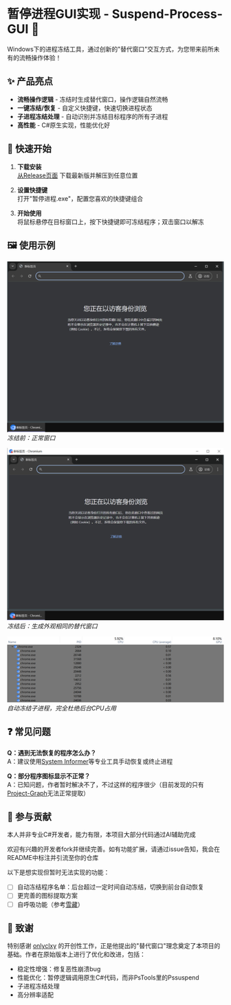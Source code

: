 # 暂停进程GUI实现 - Suspend-Process-GUI 🚀

Windows下的进程冻结工具，通过创新的"替代窗口"交互方式，为您带来前所未有的流畅操作体验！

## ✨ 产品亮点

- **流畅操作逻辑** - 冻结时生成替代窗口，操作逻辑自然流畅
- **一键冻结/恢复** - 自定义快捷键，快速切换进程状态
- **子进程冻结处理** - 自动识别并冻结目标程序的所有子进程
- **高性能** - C#原生实现，性能优化好

## 🚀 快速开始

1. **下载安装**  
   [从Release页面](https://github.com/your-repo/releases) 下载最新版并解压到任意位置

2. **设置快捷键**  
   打开"暂停进程.exe"，配置您喜欢的快捷键组合

3. **开始使用**  
   将鼠标悬停在目标窗口上，按下快捷键即可冻结程序；双击窗口以解冻

## 🖼️ 使用示例
![正常状态](assets/正常状态.png)  
*冻结前：正常窗口*

![冻结状态](assets/冻结状态.png)  
*冻结后：生成外观相同的替代窗口*

![冻结子进程](assets/冻结子进程.png)  
*自动冻结子进程，完全杜绝后台CPU占用*

## ❓ 常见问题

**Q：遇到无法恢复的程序怎么办？**  
A：建议使用[System Informer](https://github.com/winsiderss/systeminformer)等专业工具手动恢复或终止进程

**Q：部分程序图标显示不正常？**  
A：已知问题，作者暂时解决不了，不过这样的程序很少（目前发现的只有[Project-Graph](https://github.com/LiRenTech/project-graph)无法正常提取）

## 🌱 参与贡献

本人并非专业C#开发者，能力有限，本项目大部分代码通过AI辅助完成

欢迎有兴趣的开发者fork并继续完善。如有功能扩展，请通过issue告知，我会在README中标注并引流至你的仓库

以下是想实现但暂时无法实现的功能：

- [ ] 自动冻结程序名单：后台超过一定时间自动冻结，切换到前台自动恢复
- [ ] 更完善的图标提取方案
- [ ] 自呼吸功能（参考[雪藏](https://github.com/superDMS/HsFreezer-Hidden-in-the-snow-)）

## 🙏 致谢

特别感谢 [onlyclxy](https://github.com/onlyclxy) 的开创性工作，正是他提出的"替代窗口"理念奠定了本项目的基础。作者在原始版本上进行了优化和改进，包括：

- 稳定性增强：修复恶性崩溃bug
- 性能优化：暂停逻辑调用原生C#代码，而非PsTools里的Pssuspend
- 子进程冻结处理
- 高分辨率适配